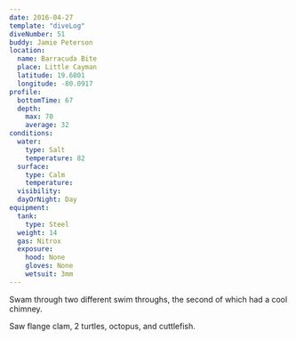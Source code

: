 ```yaml
---
date: 2016-04-27
template: "diveLog"
diveNumber: 51
buddy: Jamie Peterson
location:
  name: Barracuda Bite
  place: Little Cayman
  latitude: 19.6801
  longitude: -80.0917
profile:
  bottomTime: 67
  depth:
    max: 70
    average: 32
conditions:
  water:
    type: Salt
    temperature: 82
  surface:
    type: Calm
    temperature:
  visibility:
  dayOrNight: Day
equipment:
  tank:
    type: Steel
  weight: 14
  gas: Nitrox
  exposure:
    hood: None
    gloves: None
    wetsuit: 3mm
---
```

Swam through two different swim throughs, the second of which had a cool chimney.

Saw flange clam, 2 turtles, octopus, and cuttlefish.
